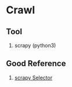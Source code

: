 # Crawl

## Tool
1. scrapy (python3)

## Good Reference
1. [scrapy Selector](http://www.pycoding.com/2016/03/14/scrapy-04.html)
